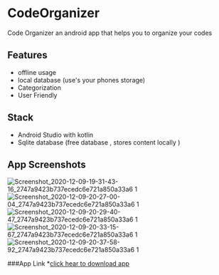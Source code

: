 # CodeOrganizer
Code Organizer an android app that helps you to organize your codes 


## Features 
* offline usage
* local database (use's your phones storage)
* Categorization
* User Friendly 

## Stack
* Android Studio with kotlin
* Sqlite database (free database , stores content locally )


## App Screenshots
![Screenshot_2020-12-09-19-31-43-16_2747a9423b737ecedc6e721a850a33a6 1](https://user-images.githubusercontent.com/55027190/101646918-23fc3480-3a5e-11eb-8454-7c6119fc7de5.jpg)
![Screenshot_2020-12-09-20-27-00-04_2747a9423b737ecedc6e721a850a33a6 1](https://user-images.githubusercontent.com/55027190/101647053-4c842e80-3a5e-11eb-8da4-eee08479f674.jpg)
![Screenshot_2020-12-09-20-29-40-47_2747a9423b737ecedc6e721a850a33a6 1](https://user-images.githubusercontent.com/55027190/101647155-6887d000-3a5e-11eb-855d-8db85b08e8ac.jpg)
![Screenshot_2020-12-09-20-33-15-67_2747a9423b737ecedc6e721a850a33a6 1](https://user-images.githubusercontent.com/55027190/101647258-85240800-3a5e-11eb-8ead-e98a9eba6841.jpg)
![Screenshot_2020-12-09-20-37-58-92_2747a9423b737ecedc6e721a850a33a6 1](https://user-images.githubusercontent.com/55027190/101647356-9ec54f80-3a5e-11eb-9f6c-c5c78b7efd1e.jpg)


###App Link
*[click hear to download app](https://drive.google.com/file/d/1MsxpEnL3gvJHXLjKpLLj8aFEtOcT9Rt6/view?usp=sharing)

